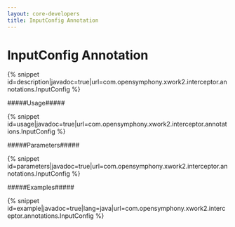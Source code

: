```yaml
---
layout: core-developers
title: InputConfig Annotation
---
```


# InputConfig Annotation


{% snippet id=description|javadoc=true|url=com.opensymphony.xwork2.interceptor.annotations.InputConfig %}

#####Usage#####



{% snippet id=usage|javadoc=true|url=com.opensymphony.xwork2.interceptor.annotations.InputConfig %}

#####Parameters#####



{% snippet id=parameters|javadoc=true|url=com.opensymphony.xwork2.interceptor.annotations.InputConfig %}

#####Examples#####



{% snippet id=example|javadoc=true|lang=java|url=com.opensymphony.xwork2.interceptor.annotations.InputConfig %}
